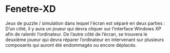# Fenetre-XD
Jeux de puzzle / simulation dans lequel l'écran est séparé en deux parties : D’un côté, il y aura un joueur qui devra cliquer sur l’interface Windows XP afin de ralentir l’ordinateur. De l’autre côté de l’écran, se trouvera le deuxième joueur qui devra réparer l’ordinateur en intervenant sur plusieurs composants qui auront été endommagés ou encore déplacés.

